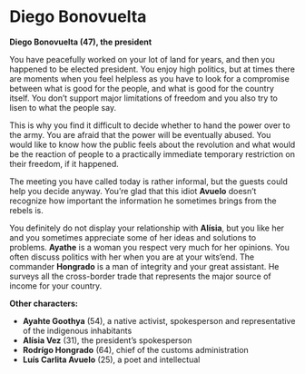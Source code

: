 # Diego Bonovuelta

__Diego Bonovuelta (47), the president__

You have peacefully worked on your lot of land for years, and then you happened to be elected president. You enjoy high politics, but at times there are moments when you feel helpless as you have to look for a compromise between what is good for the people, and what is good for the country itself. You don’t support major limitations of freedom and you also try to lisen to what the people say.

This is why you find it difficult to decide whether to hand the power over to the army. You are afraid that the power will be eventually abused. You would like to know how the public feels about the revolution and what would be the reaction of people to a practically immediate temporary restriction on their freedom, if it happened.

The meeting you have called today is rather informal, but the guests could help you decide anyway. You’re glad that this idiot __Avuelo__ doesn’t recognize how important the information he sometimes brings from the rebels is.

You definitely do not display your relationship with __Alísia__, but you like her and you sometimes appreciate some of her ideas and solutions to problems. __Ayathe__ is a woman you respect very much for her opinions. You often discuss politics with her when you are at your wits‘end. The commander __Hongrado__ is a man of integrity and your great assistant. He surveys all the cross-border trade that represents the major source of income for your country.

<!-- novy sloupec -->

__Other characters:__

- __Ayahte Goothya__ (54), a native activist, spokesperson and representative of the indigenous inhabitants
- __Alísia Vez__ (31), the president’s spokesperson
- __Rodrígo Hongrado__ (64), chief of the customs administration
- __Luís Carlita Avuelo__ (25), a poet and intellectual
